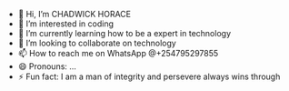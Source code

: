 - 👋 Hi, I’m CHADWICK HORACE 
- 👀 I’m interested in coding
- 🌱 I’m currently learning how to be a expert in technology 
- 💞️ I’m looking to collaborate on technology 
- 📫 How to reach me on WhatsApp @+254795297855
- 😄 Pronouns: ...
- ⚡ Fun fact: I am a man of integrity and persevere always wins through 

<!---
Dreamwalker1748/Dreamwalker1748 is a ✨ special ✨ repository because its `README.md` (this file) appears on your GitHub profile.
You can click the Preview link to take a look at your changes.
--->
